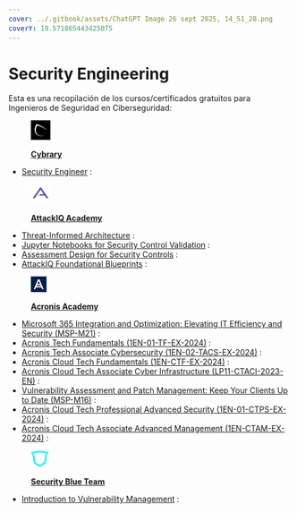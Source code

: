 ```yaml
---
cover: ../.gitbook/assets/ChatGPT Image 26 sept 2025, 14_51_28.png
coverY: 19.571865443425075
---
```


# Security Engineering

Esta es una recopilación de los cursos/certificados gratuitos para Ingenieros de Seguridad en Ciberseguridad:

<figure><img src="../.gitbook/assets/cybrary logo (1).png" alt=""><figcaption><p><a href="https://www.cybrary.it/"><strong>Cybrary</strong></a></p></figcaption></figure>

* [Security Engineer](https://app.cybrary.it/browse/paths/career-paths/security-engineer) :&#x20;

<figure><img src="../.gitbook/assets/channels4_profile (1).png" alt=""><figcaption><p><a href="https://www.academy.attackiq.com/"><strong>AttackIQ Academy</strong></a></p></figcaption></figure>

* [Threat-Informed Architecture](https://www.academy.attackiq.com/courses/validating-defenses-quickly-with-micro-emulation-plans) :&#x20;
* [Jupyter Notebooks for Security Control Validation](https://www.academy.attackiq.com/courses/jupyter-notebooks-for-security-control-validation) :&#x20;
* [Assessment Design for Security Controls](https://www.academy.attackiq.com/courses/assessment-design-for-security-controls) :&#x20;
* [AttackIQ Foundational Blueprints](https://www.academy.attackiq.com/courses/attackiq-foundational-blueprints) :&#x20;

<figure><img src="../.gitbook/assets/descarga (5).png" alt=""><figcaption><p><a href="https://academy.acronis.com/"><strong>Acronis Academy</strong></a></p></figcaption></figure>

* [Microsoft 365 Integration and Optimization: Elevating IT Efficiency and Security (MSP-M21)](https://learn.acronis.com/learn/catalog/45ac86a4-e1a2-43a2-9249-2b020475eab3) :&#x20;
* [Acronis Tech Fundamentals (1EN-01-TF-EX-2024)](https://learn.acronis.com/learn/catalog/7f5406e0-6612-4cef-b05e-e1e276449558) :&#x20;
* [Acronis Tech Associate Cybersecurity (1EN-02-TACS-EX-2024)](https://learn.acronis.com/learn/catalog/24090ae7-acf5-4433-9072-0ecf18fb3a48) :&#x20;
* [Acronis Cloud Tech Fundamentals (1EN-CTF-EX-2024)](https://learn.acronis.com/learn/catalog/ab6c9853-4d6d-481b-8ca9-cd968f535d4a) :&#x20;
* [Acronis Cloud Tech Associate Cyber Infrastructure (LP11-CTACI-2023-EN)](https://learn.acronis.com/learn/catalog/520fec8e-2de7-4028-b63f-dfce7dc6223f) :&#x20;
* [Vulnerability Assessment and Patch Management: Keep Your Clients Up to Date (MSP-M16)](https://learn.acronis.com/learn/catalog/ed3ec167-1491-4a30-a608-5a6cef2f702f) :&#x20;
* [Acronis Cloud Tech Professional Advanced Security (1EN-01-CTPS-EX-2024)](https://learn.acronis.com/learn/catalog/a8c3eb50-a0be-41d5-812f-53c22661b813) :&#x20;
* [Acronis Cloud Tech Associate Advanced Management (1EN-CTAM-EX-2024)](https://learn.acronis.com/learn/catalog/0d0490ca-af80-43f5-94b4-a5e915c51ece) :&#x20;

<figure><img src="../.gitbook/assets/descarga (8).png" alt=""><figcaption><p><a href="https://www.securityblue.team/"><strong>Security Blue Team</strong></a></p></figcaption></figure>

* [Introduction to Vulnerability Management](https://www.securityblue.team/courses/introduction-to-vulnerability-management) :&#x20;
